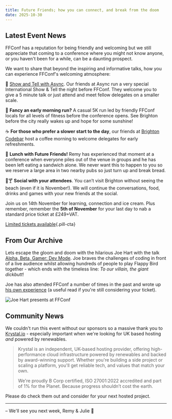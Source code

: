 ```yaml
---
title: Future Friends; how you can connect, and break from the doom
date: 2025-10-30
---
```


## Latest Event News

FFConf has a reputation for being friendly and welcoming but we still appreciate that coming to a conference where you might not know anyone, or you haven't been for a while, can be a daunting prospect.

We want to share that beyond the inspiring and informative talks, how you can experience FFConf's welcoming atmosphere:

🎤 [Show and Tell with Async](https://asyncjs.com/international-show-n-tell-2025/). Our friends at Async run a very special International Show & Tell the night before FFConf. They welcome you to give a 5 minute talk or just attend and meet fellow delegates on a smaller scale.

🏃 **Fancy an early morning run?** A casual 5K run led by friendly FFConf locals for all levels of fitness before the conference opens. See Brighton before the city really wakes up and hope for some sunshine!

☕️ **For those who prefer a slower start to the day**, our friends at [Brighton Codebar](https://codebar.io/brighton) host a coffee morning to welcome delegates for early refreshments.

🍲 **Lunch with Future Friends!** Remy has experienced that moment at a conference when everyone piles out of the venue in groups and he has been left eating a sandwich alone. We never want this to happen to you so we reserve a large area in two nearby pubs so just turn up and break bread.

🕺🍸 **Social with your attendees**. You can’t visit Brighton without seeing the beach (even if it is November!). We will continue the conversations, food, drinks and games with your new friends at the social.

Join us on 14th November for learning, connection and ice cream. Plus remember, remember the **5th of November** for your last day to nab a standard price ticket at £249+VAT.

[Limited tickets available](https://2025.ffconf.org){.pill-cta}

## From Our Archive

Lets escape the gloom and doom with the hilarious Joe Hart with the talk [Alpha, Beta, Gamer: Dev Mode](https://ffconf.org/talks/alpha-beta-gamer-dev-mode/). Joe braves the challenges of coding in front of a live audience whilst allowing hundreds of people to play Flappy Bird together - which ends with the timeless line: _To our villain, the giant dickbutt_!

Joe has also attended FFConf a number of times in the past and wrote up [his own experience](https://www.joehart.co.uk/blogs/thoughts-from-ffconf-13-11-2023/) (a useful read if you're still considering your ticket).

![Joe Hart presents at FFConf](/images/speakers/joeh.jpg)


## Community News

We couldn't run this event without our sponsors so a massive thank you to [Krystal.io](http://krystal.io/?utm_source=ffconf) - especially important when we're looking for UK based hosting _and_ powered by renewables.

> Krystal is an independent, UK-based hosting provider, offering high-performance cloud infrastructure powered by renewables and backed by award-winning support. Whether you're building a side project or scaling a platform, you'll get reliable tech, and values that match your own.
>
> We're proudly B Corp certified, ISO 27001:2022 accredited and part of 1% for the Planet. Because progress shouldn’t cost the earth.

Please do check them out and consider for your next hosted project.

---

– We'll see you next week, Remy & Julie 👋